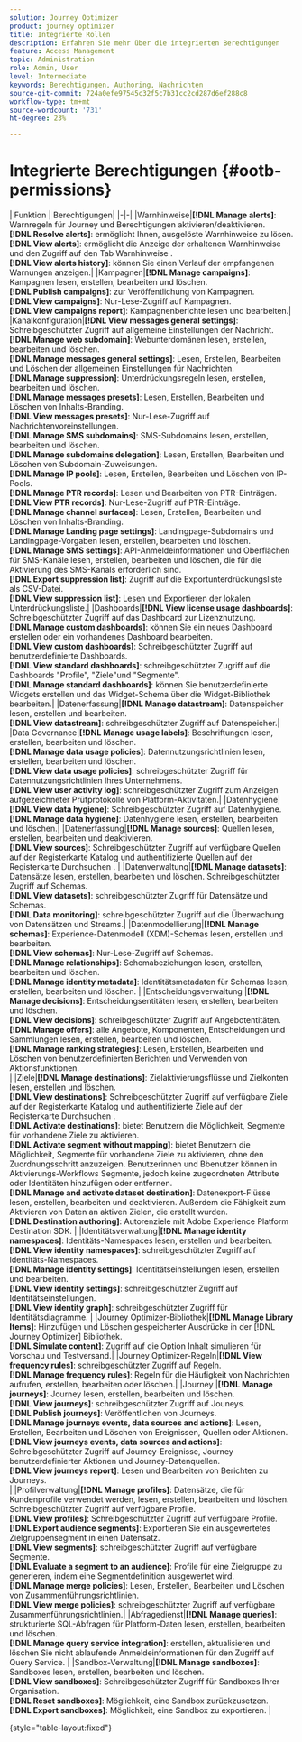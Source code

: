 ```yaml
---
solution: Journey Optimizer
product: journey optimizer
title: Integrierte Rollen
description: Erfahren Sie mehr über die integrierten Berechtigungen
feature: Access Management
topic: Administration
role: Admin, User
level: Intermediate
keywords: Berechtigungen, Authoring, Nachrichten
source-git-commit: 724a0efe97545c32f5c7b31cc2cd287d6ef288c8
workflow-type: tm+mt
source-wordcount: '731'
ht-degree: 23%

---
```


# Integrierte Berechtigungen {#ootb-permissions}

| Funktion | Berechtigungen| |-|-| |Warnhinweise|**[!DNL Manage alerts]**: Warnregeln für Journey und Berechtigungen aktivieren/deaktivieren.</br>**[!DNL Resolve alerts]**: ermöglicht Ihnen, ausgelöste Warnhinweise zu lösen.</br>**[!DNL View alerts]**: ermöglicht die Anzeige der erhaltenen Warnhinweise und den Zugriff auf den Tab Warnhinweise . </br>**[!DNL View alerts history]**: können Sie einen Verlauf der empfangenen Warnungen anzeigen.| |Kampagnen|**[!DNL Manage campaigns]**: Kampagnen lesen, erstellen, bearbeiten und löschen.</br>**[!DNL Publish campaigns]**: zur Veröffentlichung von Kampagnen.</br>**[!DNL View campaigns]**: Nur-Lese-Zugriff auf Kampagnen.</br>**[!DNL View campaigns report]**: Kampagnenberichte lesen und bearbeiten.| |Kanalkonfiguration|**[!DNL View messages general settings]**: Schreibgeschützter Zugriff auf allgemeine Einstellungen der Nachricht.</br>**[!DNL Manage web subdomain]**: Webunterdomänen lesen, erstellen, bearbeiten und löschen.</br>**[!DNL Manage messages general settings]**: Lesen, Erstellen, Bearbeiten und Löschen der allgemeinen Einstellungen für Nachrichten.</br>**[!DNL Manage suppression]**: Unterdrückungsregeln lesen, erstellen, bearbeiten und löschen.</br>**[!DNL Manage messages presets]**: Lesen, Erstellen, Bearbeiten und Löschen von Inhalts-Branding.</br>**[!DNL View messages presets]**: Nur-Lese-Zugriff auf Nachrichtenvoreinstellungen.</br>**[!DNL Manage SMS subdomains]**: SMS-Subdomains lesen, erstellen, bearbeiten und löschen.</br>**[!DNL Manage subdomains delegation]**: Lesen, Erstellen, Bearbeiten und Löschen von Subdomain-Zuweisungen.</br>**[!DNL Manage IP pools]**: Lesen, Erstellen, Bearbeiten und Löschen von IP-Pools.</br>**[!DNL Manage PTR records]**: Lesen und Bearbeiten von PTR-Einträgen.</br>**[!DNL View PTR records]**: Nur-Lese-Zugriff auf PTR-Einträge.</br>**[!DNL Manage channel surfaces]**: Lesen, Erstellen, Bearbeiten und Löschen von Inhalts-Branding.</br>**[!DNL Manage Landing page settings]**: Landingpage-Subdomains und Landingpage-Vorgaben lesen, erstellen, bearbeiten und löschen.</br>**[!DNL Manage SMS settings]**: API-Anmeldeinformationen und Oberflächen für SMS-Kanäle lesen, erstellen, bearbeiten und löschen, die für die Aktivierung des SMS-Kanals erforderlich sind.</br>**[!DNL Export suppression list]**: Zugriff auf die Exportunterdrückungsliste als CSV-Datei.</br>**[!DNL View suppression list]**: Lesen und Exportieren der lokalen Unterdrückungsliste.| |Dashboards|**[!DNL View license usage dashboards]**: Schreibgeschützter Zugriff auf das Dashboard zur Lizenznutzung.</br>**[!DNL Manage custom dashboards]**: können Sie ein neues Dashboard erstellen oder ein vorhandenes Dashboard bearbeiten.</br>**[!DNL View custom dashboards]**: Schreibgeschützter Zugriff auf benutzerdefinierte Dashboards.</br>**[!DNL View standard dashboards]**: schreibgeschützter Zugriff auf die Dashboards &quot;Profile&quot;, &quot;Ziele&quot;und &quot;Segmente&quot;.</br>**[!DNL Manage standard dashboards]**: können Sie benutzerdefinierte Widgets erstellen und das Widget-Schema über die Widget-Bibliothek bearbeiten.| |Datenerfassung|**[!DNL Manage datastream]**: Datenspeicher lesen, erstellen und bearbeiten.</br>**[!DNL View datastream]**: schreibgeschützter Zugriff auf Datenspeicher.| |Data Governance|**[!DNL Manage usage labels]**: Beschriftungen lesen, erstellen, bearbeiten und löschen.</br>**[!DNL Manage data usage policies]**: Datennutzungsrichtlinien lesen, erstellen, bearbeiten und löschen.</br>**[!DNL View data usage policies]**: schreibgeschützter Zugriff für Datennutzungsrichtlinien Ihres Unternehmens.</br>**[!DNL View user activity log]**: schreibgeschützter Zugriff zum Anzeigen aufgezeichneter Prüfprotokolle von Platform-Aktivitäten.| |Datenhygiene|**[!DNL View data hygiene]**: Schreibgeschützter Zugriff auf Datenhygiene.</br>**[!DNL Manage data hygiene]**: Datenhygiene lesen, erstellen, bearbeiten und löschen.| |Datenerfassung|**[!DNL Manage sources]**: Quellen lesen, erstellen, bearbeiten und deaktivieren.</br>**[!DNL View sources]**: Schreibgeschützter Zugriff auf verfügbare Quellen auf der Registerkarte Katalog und authentifizierte Quellen auf der Registerkarte Durchsuchen . | |Datenverwaltung|**[!DNL Manage datasets]**: Datensätze lesen, erstellen, bearbeiten und löschen. Schreibgeschützter Zugriff auf Schemas.</br>**[!DNL View datasets]**: schreibgeschützter Zugriff für Datensätze und Schemas.</br>**[!DNL Data monitoring]**: schreibgeschützter Zugriff auf die Überwachung von Datensätzen und Streams.| |Datenmodellierung|**[!DNL Manage schemas]**: Experience-Datenmodell (XDM)-Schemas lesen, erstellen und bearbeiten.</br>**[!DNL View schemas]**: Nur-Lese-Zugriff auf Schemas.</br>**[!DNL Manage relationships]**: Schemabeziehungen lesen, erstellen, bearbeiten und löschen.</br>**[!DNL Manage identity metadata]**: Identitätsmetadaten für Schemas lesen, erstellen, bearbeiten und löschen. | |Entscheidungsverwaltung |**[!DNL Manage decisions]**: Entscheidungsentitäten lesen, erstellen, bearbeiten und löschen.</br>**[!DNL View decisions]**: schreibgeschützter Zugriff auf Angebotentitäten.</br>**[!DNL Manage offers]**: alle Angebote, Komponenten, Entscheidungen und Sammlungen lesen, erstellen, bearbeiten und löschen.</br>**[!DNL Manage ranking strategies]**: Lesen, Erstellen, Bearbeiten und Löschen von benutzerdefinierten Berichten und Verwenden von Aktionsfunktionen.</br>| |Ziele|**[!DNL Manage destinations]**: Zielaktivierungsflüsse und Zielkonten lesen, erstellen und löschen.</br>**[!DNL View destinations]**: Schreibgeschützter Zugriff auf verfügbare Ziele auf der Registerkarte Katalog und authentifizierte Ziele auf der Registerkarte Durchsuchen .</br>**[!DNL Activate destinations]**: bietet Benutzern die Möglichkeit, Segmente für vorhandene Ziele zu aktivieren.</br>**[!DNL Activate segment without mapping]**: bietet Benutzern die Möglichkeit, Segmente für vorhandene Ziele zu aktivieren, ohne den Zuordnungsschritt anzuzeigen. Benutzerinnen  und Bbenutzer können in Aktivierungs-Workflows Segmente, jedoch keine zugeordneten Attribute oder Identitäten hinzufügen oder entfernen.</br>**[!DNL Manage and activate dataset destination]**: Datenexport-Flüsse lesen, erstellen, bearbeiten und deaktivieren. Außerdem die Fähigkeit zum Aktivieren von Daten an aktiven Zielen, die erstellt wurden.</br>**[!DNL Destination authoring]**: Autorenziele mit Adobe Experience Platform Destination SDK. | |Identitätsverwaltung|**[!DNL Manage identity namespaces]**: Identitäts-Namespaces lesen, erstellen und bearbeiten.</br>**[!DNL View identity namespaces]**: schreibgeschützter Zugriff auf Identitäts-Namespaces.</br>**[!DNL Manage identity settings]**: Identitätseinstellungen lesen, erstellen und bearbeiten.</br>**[!DNL View identity settings]**: schreibgeschützter Zugriff auf Identitätseinstellungen.</br>**[!DNL View identity graph]**: schreibgeschützter Zugriff für Identitätsdiagramme. |
|Journey Optimizer-Bibliothek|**[!DNL Manage Library Items]**: Hinzufügen und Löschen gespeicherter Ausdrücke in der [!DNL Journey Optimizer] Bibliothek.</br>**[!DNL Simulate content]**: Zugriff auf die Option Inhalt simulieren für Vorschau und Testversand.| |Journey Optimizer-Regeln|**[!DNL View frequency rules]**: schreibgeschützter Zugriff auf Regeln.</br>**[!DNL Manage frequency rules]**: Regeln für die Häufigkeit von Nachrichten aufrufen, erstellen, bearbeiten oder löschen.| |Journey |**[!DNL Manage journeys]**: Journey lesen, erstellen, bearbeiten und löschen.</br>**[!DNL View journeys]**: schreibgeschützter Zugriff auf Jouneys.</br>**[!DNL Publish journeys]**: Veröffentlichen von Journeys.</br>**[!DNL Manage journeys events, data sources and actions]**: Lesen, Erstellen, Bearbeiten und Löschen von Ereignissen, Quellen oder Aktionen.</br>**[!DNL View journeys events, data sources and actions]**: Schreibgeschützter Zugriff auf Journey-Ereignisse, Journey benutzerdefinierter Aktionen und Journey-Datenquellen.</br>**[!DNL View journeys report]**: Lesen und Bearbeiten von Berichten zu Journeys.</br>| |Profilverwaltung|**[!DNL Manage profiles]**: Datensätze, die für Kundenprofile verwendet werden, lesen, erstellen, bearbeiten und löschen. Schreibgeschützter Zugriff auf verfügbare Profile.</br>**[!DNL View profiles]**: Schreibgeschützter Zugriff auf verfügbare Profile.</br>**[!DNL Export audience segments]**: Exportieren Sie ein ausgewertetes Zielgruppensegment in einen Datensatz.</br>**[!DNL View segments]**: schreibgeschützter Zugriff auf verfügbare Segmente.</br>**[!DNL Evaluate a segment to an audience]**: Profile für eine Zielgruppe zu generieren, indem eine Segmentdefinition ausgewertet wird.</br>**[!DNL Manage merge policies]**: Lesen, Erstellen, Bearbeiten und Löschen von Zusammenführungsrichtlinien.</br>**[!DNL View merge policies]**: schreibgeschützter Zugriff auf verfügbare Zusammenführungsrichtlinien.| |Abfragedienst|**[!DNL Manage queries]**: strukturierte SQL-Abfragen für Platform-Daten lesen, erstellen, bearbeiten und löschen.</br>**[!DNL Manage query service integration]**: erstellen, aktualisieren und löschen Sie nicht ablaufende Anmeldeinformationen für den Zugriff auf Query Service. | |Sandbox-Verwaltung|**[!DNL Manage sandboxes]**: Sandboxes lesen, erstellen, bearbeiten und löschen.</br>**[!DNL View sandboxes]**: Schreibgeschützter Zugriff für Sandboxes Ihrer Organisation.</br>**[!DNL Reset sandboxes]**: Möglichkeit, eine Sandbox zurückzusetzen.</br>**[!DNL Export sandboxes]**: Möglichkeit, eine Sandbox zu exportieren. |

{style="table-layout:fixed"}
